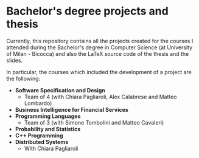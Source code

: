 # Bachelor's degree projects and thesis

Currently, this repository contains all the projects created for the courses I attended during the Bachelor's degree in Computer Science (at University of Milan - Bicocca) and also the LaTeX source code of the thesis and the slides.

In particular, the courses which included the development of a project are the following:

 - **Software Specification and Design**
	 - Team of 4 (with Chiara Pagliaroli, Alex Calabrese and Matteo Lombardo)
 - **Business Intelligence for Financial Services**
 - **Programming Languages**
	 - Team of 3 (with Simone Tombolini and Matteo Cavaleri)
 - **Probability and Statistics**
 - **C++ Programming**
 - **Distributed Systems**
	 - With Chiara Pagliaroli
